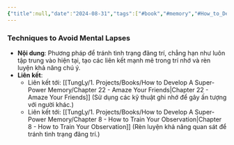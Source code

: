 ```yaml
---
{"title":null,"date":"2024-08-31","tags":["#book","#memory","#How_to_Develop_A_Super_Power_Memory"],"Chương":"Chương21","dg-publish":true,"dg-home":false,"permalink":"/tung-ly/1-projects/books/how-to-develop-a-super-power-memory/chapter-21-avoiding-absent-mindedness/","dgPassFrontmatter":true}
---
```


### Techniques to Avoid Mental Lapses

- **Nội dung**: Phương pháp để tránh tình trạng đãng trí, chẳng hạn như luôn tập trung vào hiện tại, tạo các liên kết mạnh mẽ trong trí nhớ và rèn luyện khả năng chú ý.
- **Liên kết**:
    - Liên kết tới: [[TungLy/1. Projects/Books/How to Develop A Super-Power Memory/Chapter 22 - Amaze Your Friends\|Chapter 22 - Amaze Your Friends]] (Sử dụng các kỹ thuật ghi nhớ để gây ấn tượng với người khác.)
    - Liên kết tới: [[TungLy/1. Projects/Books/How to Develop A Super-Power Memory/Chapter 8 - How to Train Your Observation\|Chapter 8 - How to Train Your Observation]] (Rèn luyện khả năng quan sát để tránh tình trạng đãng trí.)